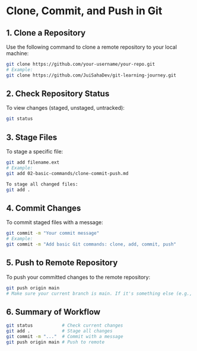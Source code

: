 # Clone, Commit, and Push in Git

## 1. Clone a Repository
Use the following command to clone a remote repository to your local machine:
```bash
git clone https://github.com/your-username/your-repo.git
# Example:
git clone https://github.com/JuiSahaDev/git-learning-journey.git
```

## 2. Check Repository Status
To view changes (staged, unstaged, untracked):
```bash
git status
```

## 3. Stage Files
To stage a specific file:
```bash
git add filename.ext
# Example:
git add 02-basic-commands/clone-commit-push.md
```
```bash
To stage all changed files:
git add .
```

## 4. Commit Changes
To commit staged files with a message:
```bash
git commit -m "Your commit message"
# Example:
git commit -m "Add basic Git commands: clone, add, commit, push"
```

## 5. Push to Remote Repository
To push your committed changes to the remote repository:
``` bash
git push origin main
# Make sure your current branch is main. If it's something else (e.g., master, dev), replace main accordingly.
```

## 6. Summary of Workflow
```bash
git status           # Check current changes
git add .            # Stage all changes
git commit -m "..."  # Commit with a message
git push origin main # Push to remote
```






